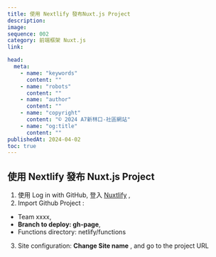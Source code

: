 ```yaml
---
title: 使用 Nextlify 發布Nuxt.js Project
description:
image:
sequence: 002
category: 前端框架 Nuxt.js
link:

head:
  meta:
    - name: "keywords"
      content: ""
    - name: "robots"
      content: ""
    - name: "author"
      content: ""
    - name: "copyright"
      content: "© 2024 A7新林口-社區網站"
    - name: "og:title"
      content: ""
publishedAt: 2024-04-02
toc: true
---
```


## 使用 Nextlify 發布 Nuxt.js Project

1. 使用 Log in with GitHub, 登入 <a href="https://app.netlify.com/teams/tcwang/overview"> Nuxtlify</a> ,
2. Import Github Project :

- Team xxxx,
- **Branch to deploy: gh-page**,
- Functions directory: netlify/functions

3. Site configuration: **Change Site name** , and go to the project URL
